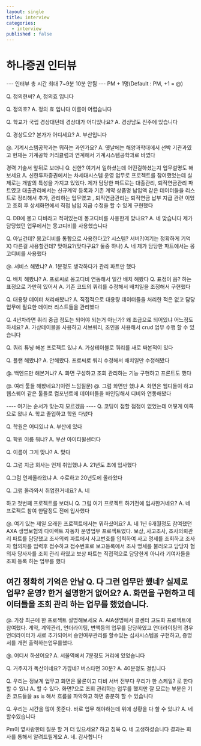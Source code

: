 ```yaml
---
layout: single
title: interview 
categories:
  - interview
published : false
---
```


# 하나증권 인터뷰

--- 인터뷰 총 시간 최대 7~9분 10분 안됨 ---
PM + 1명(Default : PM, +1 = @)

Q. 정의현씨?
A, 정의효 입니다

Q. 정의호?
A. 정의 효 입니다 이름이 어렵습니다

Q. 학교가 국립 경상대던데 경상대가 어디있나요?
A. 경상남도 진주에 있습니다

Q. 경상도요? 본가가 어디세요?
A. 부산입니다

@. 기계시스템공학과는 뭐하는 과인가요?
A. 옛날에는 해양과학대에서 선박 기관과였고 현재는 기계공학 커리큘럼과 연계해서 기계시스템공학과로 바꼈다

경력 기술서 앞뒤로 보더니
Q. 신한? 여기서 일하셨는데 어떤걸하셨는지 업무설명도 해보세요
A. 신한투자증권에서는 차세대시스템 운영 업무로 프로젝트를 참여했었는데 실제로는 개발의 특성을 가지고 있었다.
제가 담당한 파트로는 대출관리, 퇴직연금관리 파트였고
대출관리에서는 신규계약 등록과 기존 계약 상품명 납입액 같은 데이터들을 리스트로 정리해서 추가, 관리하는 업무였고 , 퇴직연금관리는 퇴직연금 납부 지급 관련 이었고 조회 후 상세화면에서 직접 납입 지급 수정을 할 수 있게 구현했다

Q. DB에 몽고 디비라고 적혀있는데 몽고디비를 사용한게 맞나요?
A. 네 맞습니다 제가 담당했던 업무에서는 몽고디비를 사용했습니다

Q. 아닐건데? 몽고디비를 통합으로 사용한다고? 시스템? 서버?(여기는 정확하게 기억X) 다른걸 사용할건데? 맞아요?(맞다구요? 둘중 하나)
A. 네 제가 담당한 파트에서는 몽고디비를 사용했다

@. 서비스 해봤냐?
A. 1분정도 생각하다가 관리 파트만 했다

Q. 배치 해봤냐?
A. 프로씨로 몽고디비 연동해서 일간 배치 해봤다
Q. 표정이 음? 하는 표정으로 가만히 있어서
A. 기존 코드의 쿼리를 수정해서 배치일을 조정해서 구현했다

Q. 대용량 데이터 처리해봤냐?
A. 직접적으로 대용량 데이터들을 처리한 적은 없고 담당 업무에 필요한 데이터 리스트들을 관리했다

Q. 4년차라면 쿼리 중급 정도는 되어야 되는거 아닌가? 왜 초급으로 되어있냐 어느정도 하세요?
A. 가상테이블을 사용하고 서브쿼리, 조인을 사용해서 crud 업무 수행 할 수 있습니다

Q. 쿼리 튜닝 해본 프로젝트 있냐
A. 가상테이블로 쿼리를 새로 짜본적이 있다

Q. 플랜 해봤냐?
A. 안해봤다. 프로씨로 쿼리 수정해서 배치일만 수정해봤다
 

@. 백엔드만 해본거냐?
A. 화면 구성하고 조회 관리하는 기능 구현하고 프론트도 했다

@. 여러 툴들 해봤네요?(이런 느낌질문)
@. 그럼 화면만 했냐
A. 화면은 웹디들이 하고 웹스퀘어 같은 툴들로 컴포넌트에 데이터들을 바인딩해서 디비와 연동해봤다

---- 여기는 순서가 맞는지 모르겠음 ----
Q. 코딩이 접할 접점이 없었는데 어떻게 이쪽으로 왔냐
A. 학교 졸업하고 학원 다녔다

Q. 학원은 어디있냐
A. 부산에 있다

Q. 학원 이름 뭐냐?
A. 부산 아이티윌센터다

Q. 이름이 그게 맞냐?
A. 맞다

Q. 그럼 지금 회사는 언제 취업했냐
A. 21년도 초에 입사했다

Q.그럼 언제올라왔냐 
A. 수료하고 20년도에 올라왔다

Q. 그럼 올라와서 취업한거네요?
A. 네

하고 첫번쨰 프로젝트를 보더니
Q. 그럼 여기 프로젝트 하기전에 입사한거네요?
A. 네 프로젝트 참여 한달정도 전에 입사했다

@. 여기 있는 제일 오래한 프로젝트에서는 뭐하셨어요?
A. 네 1년 6개월정도 참여했던 AXA 생명보험의 다이렉트 자동차 운영업무 프로젝트였다.
보상, 사고조사, 조사의뢰관리 파트를 담당했고
조사의뢰 파트에서 사고번호를 입력하여 사고 명세를 조회하고 조사자 혐의자를 입력후 접수하고
접수번호로 보고등록에서 조사 명세를 불러오고 담당자 혐의자 당사자를 조회 관리 하였고
보상 파트는 직접적으로 담당한게 아니라 기여자들을 조회 등록 하는 업무를 했다

여긴 정확히 기억은 안남
Q. 다 그런 업무만 했네? 실제로 업무? 운영? 한거 설명한거 없어요?
A. 화면을 구현하고 데이터들을 조회 관리 하는 업무를 했었습니다.
----------------------------------------------------------------------------------------------------------------------------

@. 가장 최근에 한 프로젝트 설명해보세요
A. AIA생명에서 콜센터 고도화 프로젝트에 참여했다. 계약, 계약관리, 언더라이팅, 변액등의 업무를 담당하였고
언더라이팅의 경우 언더라이터가 새로 추가되어서 승인여부관리를 할수있는 심사시스템을 구현하고, 증명서를
개편 출력하는업무를했다.

@. 어디서 하셨어요?
A. 서울역에서 7분정도 거리에 있었습니다

Q. 거주지가 독산이네요? 가깝네? 버스타면 30분?
A. 40분정도 걸립니다

Q. 우리는 정보계 업무고 화면은 물론이고 디비 서버 전부다 우리가 한 스케일? 로 한다 할 수 있냐
A. 할 수 있다. 화면?으로 조회 관리하는 업무를 했지만 잘 모르는 부분은 기존 코드들을 as is 해서 흐름을
파악하고 하면 충분히 할 수 있습니다

Q.  우리는 시간을 많이 못준다. 바로 업무 해야하는데 위에 상황을 다 할 수 있냐?
A. 네 할수있습니다

Pm이 옆사람한테 질문 할 거 더 있으세요? 하고 침묵
Q. 네 고생하셨습니다 결과는 회사를 통해서 알려드릴게요
A. 네. 감사합니다

